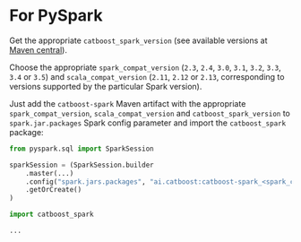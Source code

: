 # For PySpark

Get the appropriate `catboost_spark_version` (see available versions at [Maven central](https://search.maven.org/search?q=catboost-spark)).

Choose the appropriate `spark_compat_version` (`2.3`, `2.4`, `3.0`, `3.1`, `3.2`, `3.3`, `3.4` or `3.5`) and `scala_compat_version` (`2.11`, `2.12` or `2.13`, corresponding to versions supported by the particular Spark version).

Just add the `catboost-spark` Maven artifact with the appropriate `spark_compat_version`, `scala_compat_version` and `catboost_spark_version` to `spark.jar.packages` Spark config parameter and import the `catboost_spark` package:

```python
from pyspark.sql import SparkSession

sparkSession = (SparkSession.builder
    .master(...)
    .config("spark.jars.packages", "ai.catboost:catboost-spark_<spark_compat_version>_<scala_compat_version>:<catboost_spark_version>")
    .getOrCreate()
)

import catboost_spark

...

```
